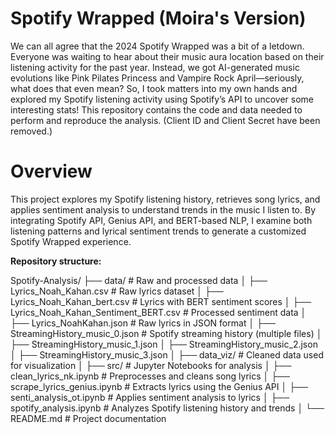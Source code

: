 # Spotify Wrapped (Moira's Version) 

We can all agree that the 2024 Spotify Wrapped was a bit of a letdown. Everyone was waiting to hear about their music aura location based on their listening activity for the past year. 
Instead, we got AI-generated music evolutions like Pink Pilates Princess and Vampire Rock April—seriously, what does that even mean? 
So, I took matters into my own hands and explored my Spotify listening activity using Spotify’s API to uncover some interesting stats! 
This repository contains the code and data needed to perform and reproduce the analysis. (Client ID and Client Secret have been removed.)

# Overview 

This project explores my Spotify listening history, retrieves song lyrics, and applies sentiment analysis to understand trends in the music I listen to. By integrating Spotify API, Genius API, and BERT-based NLP, I examine both listening patterns and lyrical sentiment trends to generate a customized Spotify Wrapped experience.


**Repository structure:**

Spotify-Analysis/
├── data/                           # Raw and processed data
│   ├── Lyrics_Noah_Kahan.csv        # Raw lyrics dataset
│   ├── Lyrics_Noah_Kahan_bert.csv   # Lyrics with BERT sentiment scores
│   ├── Lyrics_Noah_Kahan_Sentiment_BERT.csv  # Processed sentiment data
│   ├── Lyrics_NoahKahan.json        # Raw lyrics in JSON format
│   ├── StreamingHistory_music_0.json  # Spotify streaming history (multiple files)
│   ├── StreamingHistory_music_1.json
│   ├── StreamingHistory_music_2.json
│   ├── StreamingHistory_music_3.json
│
├── data_viz/                        # Cleaned data used for visualization
│
├── src/                             # Jupyter Notebooks for analysis
│   ├── clean_lyrics_nk.ipynb        # Preprocesses and cleans song lyrics
│   ├── scrape_lyrics_genius.ipynb   # Extracts lyrics using the Genius API
│   ├── senti_analysis_ot.ipynb      # Applies sentiment analysis to lyrics
│   ├── spotify_analysis.ipynb       # Analyzes Spotify listening history and trends
│
└── README.md                        # Project documentation

